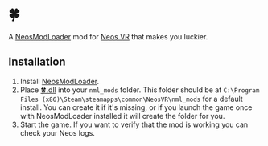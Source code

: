 # 🍀

A [NeosModLoader](https://github.com/zkxs/NeosModLoader) mod for [Neos VR](https://neos.com/) that makes you luckier.

## Installation
1. Install [NeosModLoader](https://github.com/zkxs/NeosModLoader).
1. Place [🍀.dll](https://github.com/art0007i/FourLeafClover/blob/master/%F0%9F%8D%80.dll) into your `nml_mods` folder. This folder should be at `C:\Program Files (x86)\Steam\steamapps\common\NeosVR\nml_mods` for a default install. You can create it if it's missing, or if you launch the game once with NeosModLoader installed it will create the folder for you.
1. Start the game. If you want to verify that the mod is working you can check your Neos logs.
